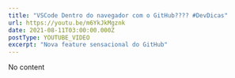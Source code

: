 ```yaml
---
title: "VSCode Dentro do navegador com o GitHub???? #DevDicas"
url: https://youtu.be/m6YkJkMgznk
date: 2021-08-11T03:00:00.000Z
postType: YOUTUBE_VIDEO
excerpt: "Nova feature sensacional do GitHub"
---
```


No content

